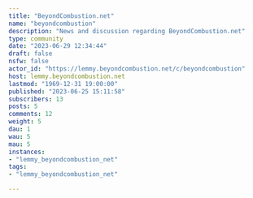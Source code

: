 ```yaml
---
title: "BeyondCombustion.net" 
name: "beyondcombustion"
description: "News and discussion regarding BeyondCombustion.net"
type: community
date: "2023-06-29 12:34:44"
draft: false
nsfw: false
actor_id: "https://lemmy.beyondcombustion.net/c/beyondcombustion"
host: lemmy.beyondcombustion.net
lastmod: "1969-12-31 19:00:00"
published: "2023-06-25 15:11:58"
subscribers: 13
posts: 5
comments: 12
weight: 5
dau: 1
wau: 5
mau: 5
instances:
- "lemmy_beyondcombustion_net"
tags: 
- "lemmy_beyondcombustion_net"

---
```


